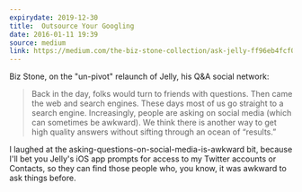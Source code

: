 ```yaml
---
expirydate: 2019-12-30
title:  Outsource Your Googling
date: 2016-01-11 19:39
source: medium
link: https://medium.com/the-biz-stone-collection/ask-jelly-ff96eb4fcf06
---
```


<!-- 
  Alternative title I thought was a little on the nose: 
  "For This Particular Sandwich, Bring Your Own Bread and Butter"
-->

Biz Stone, on the "un-pivot" relaunch of Jelly, his Q&A social network: 

> Back in the day, folks would turn to friends with questions. Then came the web and search engines. These days most of us go straight to a search engine. Increasingly, people are asking on social media (which can sometimes be awkward). We think there is another way to get high quality answers without sifting through an ocean of “results.”

I laughed at the asking-questions-on-social-media-is-awkward bit, because I'll bet you Jelly's iOS app prompts for access to my Twitter accounts or Contacts, so they can find those people who, you know, it was awkward to ask things before.
